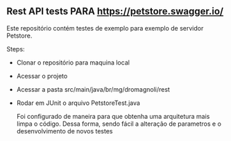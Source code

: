 ## Rest API tests PARA https://petstore.swagger.io/
Este repositório contém testes de exemplo para exemplo de servidor Petstore.

Steps:
- Clonar o repositório para maquina local
- Acessar o projeto
- Acessar a pasta src/main/java/br/mg/dromagnoli/rest
- Rodar em JUnit o arquivo PetstoreTest.java

  Foi configurado de maneira para que obtenha uma arquitetura mais limpa o código. Dessa forma, sendo fácil a alteração de parametros e o desenvolvimento de novos testes
